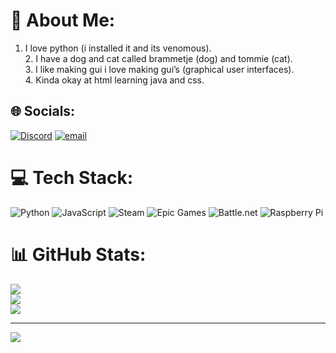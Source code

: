 # 💫 About Me:
1.	I love python (i installed it and its venomous).<br>2.	I have a dog and cat called brammetje (dog) and tommie (cat).<br>3.	I like making gui i love making gui’s (graphical user interfaces).<br>4.	Kinda okay at html learning java and css.<br>


## 🌐 Socials:
[![Discord](https://img.shields.io/badge/Discord-%237289DA.svg?logo=discord&logoColor=white)](https://discord.gg/cerlux_nl) [![email](https://img.shields.io/badge/Email-D14836?logo=gmail&logoColor=white)](mailto:jorisvandervuurst@gmail.com) 

# 💻 Tech Stack:
![Python](https://img.shields.io/badge/python-3670A0?style=for-the-badge&logo=python&logoColor=ffdd54) ![JavaScript](https://img.shields.io/badge/javascript-%23323330.svg?style=for-the-badge&logo=javascript&logoColor=%23F7DF1E) ![Steam](https://img.shields.io/badge/steam-%23000000.svg?style=for-the-badge&logo=steam&logoColor=white) ![Epic Games](https://img.shields.io/badge/epicgames-%23313131.svg?style=for-the-badge&logo=epicgames&logoColor=white) ![Battle.net](https://img.shields.io/badge/battle.net-%2300AEFF.svg?style=for-the-badge&logo=battle.net&logoColor=white) ![Raspberry Pi](https://img.shields.io/badge/-Raspberry_Pi-C51A4A?style=for-the-badge&logo=Raspberry-Pi)
# 📊 GitHub Stats:
![](https://github-readme-stats.vercel.app/api?username=JorisvanderVuurst&theme=merko&hide_border=false&include_all_commits=true&count_private=false)<br/>
![](https://nirzak-streak-stats.vercel.app/?user=JorisvanderVuurst&theme=merko&hide_border=false)<br/>
![](https://github-readme-stats.vercel.app/api/top-langs/?username=JorisvanderVuurst&theme=merko&hide_border=false&include_all_commits=true&count_private=false&layout=compact)


---
[![](https://visitcount.itsvg.in/api?id=JorisvanderVuurst&icon=0&color=0)](https://visitcount.itsvg.in)


